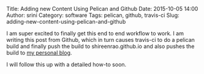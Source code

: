 Title: Adding new Content Using Pelican and Github
Date: 2015-10-05 14:00
Author: srini
Category: software
Tags: pelican, github, travis-ci
Slug: adding-new-content-using-pelican-and-github

I am super excited to finally get this end to end workflow to work. I am writing this post from Github, 
which in turn causes travis-ci to do a pelican build and finally push the build to shireenrao.github.io and also 
pushes the build to [my personal blog](http://www.nyayapati.com/srao). 

I will follow this up with a detailed how-to soon.
